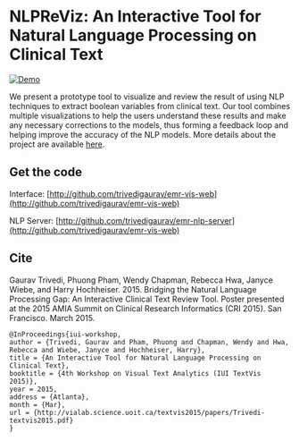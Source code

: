 # NLPReViz: An Interactive Tool for Natural Language Processing on Clinical Text

[![Demo](https://raw.githubusercontent.com/NLPReViz/NLPReViz.github.io/master/screenshot.png)](https://vimeo.com/117240768 "An Interactive Tool for Natural Language Processing on Clinical Text")

We present a prototype tool to visualize and review the result of using NLP techniques to extract boolean variables from clinical text. Our tool combines multiple visualizations to help the users understand these results and make any necessary corrections to the models, thus forming a feedback loop and helping improve the accuracy of the NLP models. More details about the project are available [here]( trivedigaurav.com/blog/clinical-text-analysis-using-interactive-natural-language-processing/).

## Get the code

Interface: [http://github.com/trivedigaurav/emr-vis-web](http://github.com/trivedigaurav/emr-vis-web)

NLP Server: [http://github.com/trivedigaurav/emr-nlp-server](http://github.com/trivedigaurav/emr-vis-web)

## Cite
Gaurav Trivedi, Phuong Pham, Wendy Chapman, Rebecca Hwa, Janyce Wiebe, and Harry Hochheiser. 2015. Bridging the Natural Language Processing Gap: An Interactive Clinical Text Review Tool. Poster presented at the 2015 AMIA Summit on Clinical Research Informatics (CRI 2015). San Francisco. March 2015.

```
@InProceedings{iui-workshop,
author = {Trivedi, Gaurav and Pham, Phuong and Chapman, Wendy and Hwa, Rebecca and Wiebe, Janyce and Hochheiser, Harry},
title = {An Interactive Tool for Natural Language Processing on Clinical Text},
booktitle = {4th Workshop on Visual Text Analytics (IUI TextVis 2015)},
year = 2015,
address = {Atlanta},
month = {Mar},
url = {http://vialab.science.uoit.ca/textvis2015/papers/Trivedi-textvis2015.pdf}
}
```
